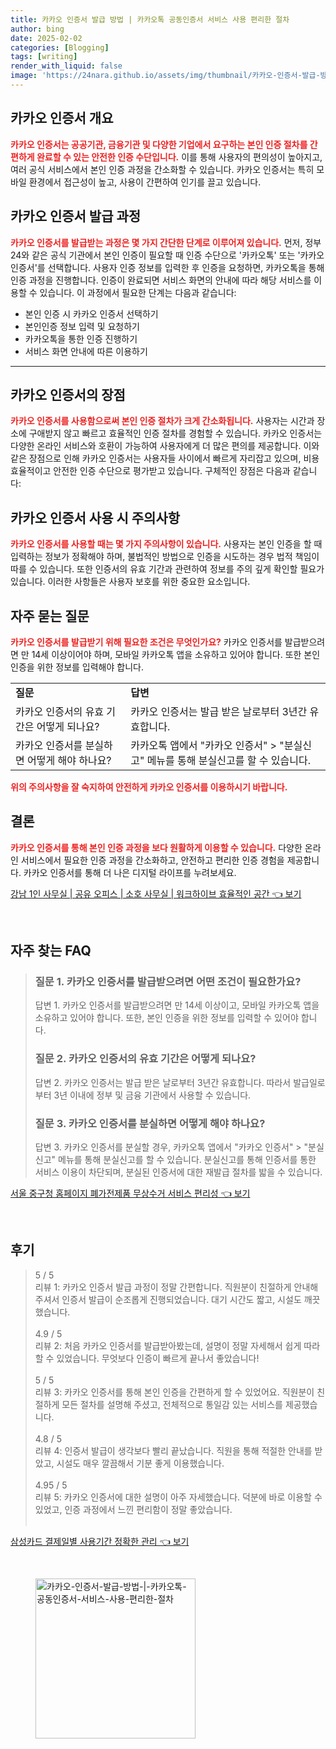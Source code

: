 ```yaml
---
title: 카카오 인증서 발급 방법 | 카카오톡 공동인증서 서비스 사용 편리한 절차
author: bing
date: 2025-02-02
categories: [Blogging]
tags: [writing]
render_with_liquid: false
image: 'https://24nara.github.io/assets/img/thumbnail/카카오-인증서-발급-방법-|-카카오톡-공동인증서-서비스-사용-편리한-절차.webp'
---
```



<h2 id='카카오 인증서 개요'>카카오 인증서 개요</h2>

<p><b><span style="color: #ee2323;">카카오 인증서는 공공기관, 금융기관 및 다양한 기업에서 요구하는 본인 인증 절차를 간편하게 완료할 수 있는 안전한 인증 수단입니다.</span></b> 이를 통해 사용자의 편의성이 높아지고, 여러 공식 서비스에서 본인 인증 과정을 간소화할 수 있습니다. 카카오 인증서는 특히 모바일 환경에서 접근성이 높고, 사용이 간편하여 인기를 끌고 있습니다.</p>

<h2 id='카카오 인증서 발급 과정'>카카오 인증서 발급 과정</h2>

<p><b><span style="color: #ee2323;">카카오 인증서를 발급받는 과정은 몇 가지 간단한 단계로 이루어져 있습니다.</span></b> 먼저, 정부24와 같은 공식 기관에서 본인 인증이 필요할 때 인증 수단으로 '카카오톡' 또는 '카카오 인증서'를 선택합니다. 사용자 인증 정보를 입력한 후 인증을 요청하면, 카카오톡을 통해 인증 과정을 진행합니다. 인증이 완료되면 서비스 화면의 안내에 따라 해당 서비스를 이용할 수 있습니다. 이 과정에서 필요한 단계는 다음과 같습니다:</p>

<ul>
    <li>본인 인증 시 카카오 인증서 선택하기</li>
    <li>본인인증 정보 입력 및 요청하기</li>
    <li>카카오톡을 통한 인증 진행하기</li>
    <li>서비스 화면 안내에 따른 이용하기</li>
</ul>

<hr />

<h2 id='카카오 인증서의 장점'>카카오 인증서의 장점</h2>

<p><b><span style="color: #ee2323;">카카오 인증서를 사용함으로써 본인 인증 절차가 크게 간소화됩니다.</span></b> 사용자는 시간과 장소에 구애받지 않고 빠르고 효율적인 인증 절차를 경험할 수 있습니다. 카카오 인증서는 다양한 온라인 서비스와 호환이 가능하여 사용자에게 더 많은 편의를 제공합니다. 이와 같은 장점으로 인해 카카오 인증서는 사용자들 사이에서 빠르게 자리잡고 있으며, 비용 효율적이고 안전한 인증 수단으로 평가받고 있습니다. 구체적인 장점은 다음과 같습니다:</p>

<h2 id='카카오 인증서 사용 시 주의사항'>카카오 인증서 사용 시 주의사항</h2>

<p><b><span style="color: #ee2323;">카카오 인증서를 사용할 때는 몇 가지 주의사항이 있습니다.</span></b> 사용자는 본인 인증을 할 때 입력하는 정보가 정확해야 하며, 불법적인 방법으로 인증을 시도하는 경우 법적 책임이 따를 수 있습니다. 또한 인증서의 유효 기간과 관련하여 정보를 주의 깊게 확인할 필요가 있습니다. 이러한 사항들은 사용자 보호를 위한 중요한 요소입니다.</p>

<h2 id='자주 묻는 질문'>자주 묻는 질문</h2>

<p><b><span style="color: #ee2323;">카카오 인증서를 발급받기 위해 필요한 조건은 무엇인가요?</span></b> 카카오 인증서를 발급받으려면 만 14세 이상이어야 하며, 모바일 카카오톡 앱을 소유하고 있어야 합니다. 또한 본인 인증을 위한 정보를 입력해야 합니다. </p>

<table>
    <tr>
        <td><b>질문</b></td>
        <td><b>답변</b></td>
    </tr>
    <tr>
        <td>카카오 인증서의 유효 기간은 어떻게 되나요?</td>
        <td>카카오 인증서는 발급 받은 날로부터 3년간 유효합니다.</td>
    </tr>
    <tr>
        <td>카카오 인증서를 분실하면 어떻게 해야 하나요?</td>
        <td>카카오톡 앱에서 "카카오 인증서" > "분실신고" 메뉴를 통해 분실신고를 할 수 있습니다.</td>
    </tr>
</table>

<p><b><span style="color: #ee2323;">위의 주의사항을 잘 숙지하여 안전하게 카카오 인증서를 이용하시기 바랍니다.</span></b></p>

<h2 id='결론'>결론</h2>

<p><b><span style="color: #ee2323;">카카오 인증서를 통해 본인 인증 과정을 보다 원활하게 이용할 수 있습니다.</span></b> 다양한 온라인 서비스에서 필요한 인증 과정을 간소화하고, 안전하고 편리한 인증 경험을 제공합니다. 카카오 인증서를 통해 더 나은 디지털 라이프를 누려보세요.</p>


<p><a class="click-button" title="강남 1인 사무실 | 공유 오피스 | 소호 사무실 | 워크하이브 효율적인 공간" href="https://24nara.github.io/posts/%EA%B0%95%EB%82%A8-1%EC%9D%B8-%EC%82%AC%EB%AC%B4%EC%8B%A4-%EA%B3%B5%EC%9C%A0-%EC%98%A4%ED%94%BC%EC%8A%A4-%EC%86%8C%ED%98%B8-%EC%82%AC%EB%AC%B4%EC%8B%A4-%EC%9B%8C%ED%81%AC%ED%95%98%EC%9D%B4%EB%B8%8C-%ED%9A%A8%EC%9C%A8%EC%A0%81%EC%9D%B8-%EA%B3%B5%EA%B0%84/" rel="dofollow">강남 1인 사무실 | 공유 오피스 | 소호 사무실 | 워크하이브 효율적인 공간 👈 보기</a></p><br>
<h2 id='자주_찾는_FAQ'>자주 찾는 FAQ</h2>
<div itemscope="" itemtype="https://schema.org/FAQPage"> 
<blockquote> 
<div itemscope="" itemprop="mainEntity" itemtype="https://schema.org/Question"> 
<h3 itemprop="name">질문 1. 카카오 인증서를 발급받으려면 어떤 조건이 필요한가요?</h3> 
<div itemscope="" itemprop="acceptedAnswer" itemtype="https://schema.org/Answer"> 
<span itemprop="text"> 
<p>답변 1. 카카오 인증서를 발급받으려면 만 14세 이상이고, 모바일 카카오톡 앱을 소유하고 있어야 합니다. 또한, 본인 인증을 위한 정보를 입력할 수 있어야 합니다.</p> 
</span> 
</div> 
</div> 
<div itemscope="" itemprop="mainEntity" itemtype="https://schema.org/Question"> 
<h3 itemprop="name">질문 2. 카카오 인증서의 유효 기간은 어떻게 되나요?</h3> 
<div itemscope="" itemprop="acceptedAnswer" itemtype="https://schema.org/Answer"> 
<span itemprop="text"> 
<p>답변 2. 카카오 인증서는 발급 받은 날로부터 3년간 유효합니다. 따라서 발급일로부터 3년 이내에 정부 및 금융 기관에서 사용할 수 있습니다.</p> 
</span> 
</div> 
</div> 
<div itemscope="" itemprop="mainEntity" itemtype="https://schema.org/Question"> 
<h3 itemprop="name">질문 3. 카카오 인증서를 분실하면 어떻게 해야 하나요?</h3> 
<div itemscope="" itemprop="acceptedAnswer" itemtype="https://schema.org/Answer"> 
<span itemprop="text"> 
<p>답변 3. 카카오 인증서를 분실할 경우, 카카오톡 앱에서 "카카오 인증서" > "분실신고" 메뉴를 통해 분실신고를 할 수 있습니다. 분실신고를 통해 인증서를 통한 서비스 이용이 차단되며, 분실된 인증서에 대한 재발급 절차를 밟을 수 있습니다.</p> 
</span> 
</div> 
</div> 
</blockquote> 
</div>
<p><a class="click-button" title="서울 중구청 홈페이지 폐가전제품 무상수거 서비스 편리성" href="https://24nara.github.io/posts/%EC%84%9C%EC%9A%B8-%EC%A4%91%EA%B5%AC%EC%B2%AD-%ED%99%88%ED%8E%98%EC%9D%B4%EC%A7%80-%ED%8F%90%EA%B0%80%EC%A0%84%EC%A0%9C%ED%92%88-%EB%AC%B4%EC%83%81%EC%88%98%EA%B1%B0-%EC%84%9C%EB%B9%84%EC%8A%A4-%ED%8E%B8%EB%A6%AC%EC%84%B1/" rel="dofollow">서울 중구청 홈페이지 폐가전제품 무상수거 서비스 편리성 👈 보기</a></p><br>
<h2 id='후기'>후기</h2>
<div itemscope itemtype="https://schema.org/Product">
  <blockquote>
  <div itemprop="review" itemscope itemtype="https://schema.org/Review">
      <div itemprop="reviewRating" itemscope itemtype="https://schema.org/Rating"> <span itemprop="ratingValue">5</span> / <span itemprop="bestRating">5</span> </div>
      <span itemprop="reviewBody">리뷰 1: 카카오 인증서 발급 과정이 정말 간편합니다. 직원분이 친절하게 안내해 주셔서 인증서 발급이 순조롭게 진행되었습니다. 대기 시간도 짧고, 시설도 깨끗했습니다.</span>
  </div>
  <br>
  <div itemprop="review" itemscope itemtype="https://schema.org/Review">
      <div itemprop="reviewRating" itemscope itemtype="https://schema.org/Rating"> <span itemprop="ratingValue">4.9</span> / <span itemprop="bestRating">5</span> </div>
      <span itemprop="reviewBody">리뷰 2: 처음 카카오 인증서를 발급받아봤는데, 설명이 정말 자세해서 쉽게 따라할 수 있었습니다. 무엇보다 인증이 빠르게 끝나서 좋았습니다!</span>
  </div>
  <br>
  <div itemprop="review" itemscope itemtype="https://schema.org/Review">
      <div itemprop="reviewRating" itemscope itemtype="https://schema.org/Rating"> <span itemprop="ratingValue">5</span> / <span itemprop="bestRating">5</span> </div>
      <span itemprop="reviewBody">리뷰 3: 카카오 인증서를 통해 본인 인증을 간편하게 할 수 있었어요. 직원분이 친절하게 모든 절차를 설명해 주셨고, 전체적으로 통일감 있는 서비스를 제공했습니다.</span>
  </div>
  <br>
  <div itemprop="review" itemscope itemtype="https://schema.org/Review">
      <div itemprop="reviewRating" itemscope itemtype="https://schema.org/Rating"> <span itemprop="ratingValue">4.8</span> / <span itemprop="bestRating">5</span> </div>
      <span itemprop="reviewBody">리뷰 4: 인증서 발급이 생각보다 빨리 끝났습니다. 직원을 통해 적절한 안내를 받았고, 시설도 매우 깔끔해서 기분 좋게 이용했습니다.</span>
  </div>
  <br>
  <div itemprop="review" itemscope itemtype="https://schema.org/Review">
      <div itemprop="reviewRating" itemscope itemtype="https://schema.org/Rating"> <span itemprop="ratingValue">4.95</span> / <span itemprop="bestRating">5</span> </div>
      <span itemprop="reviewBody">리뷰 5: 카카오 인증서에 대한 설명이 아주 자세했습니다. 덕분에 바로 이용할 수 있었고, 인증 과정에서 느낀 편리함이 정말 좋았습니다.</span>
  </div>
  <br>
  </blockquote>
</div>
<p><a class="click-button" title="삼성카드 결제일별 사용기간 정확한 관리" href="https://24nara.github.io/posts/%EC%82%BC%EC%84%B1%EC%B9%B4%EB%93%9C-%EA%B2%B0%EC%A0%9C%EC%9D%BC%EB%B3%84-%EC%82%AC%EC%9A%A9%EA%B8%B0%EA%B0%84-%EC%A0%95%ED%99%95%ED%95%9C-%EA%B4%80%EB%A6%AC/" rel="dofollow">삼성카드 결제일별 사용기간 정확한 관리 👈 보기</a></p><br>
<figure class="image"><img src="https://24nara.github.io/assets/img/thumbnail/카카오-인증서-발급-방법-|-카카오톡-공동인증서-서비스-사용-편리한-절차.webp" alt="카카오-인증서-발급-방법-|-카카오톡-공동인증서-서비스-사용-편리한-절차" width="256" height="256"></figure>